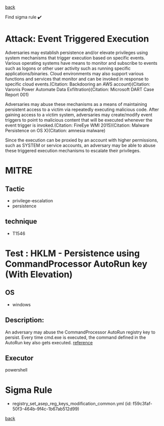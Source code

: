 
[back](../index.md)

Find sigma rule :heavy_check_mark: 

# Attack: Event Triggered Execution 

Adversaries may establish persistence and/or elevate privileges using system mechanisms that trigger execution based on specific events. Various operating systems have means to monitor and subscribe to events such as logons or other user activity such as running specific applications/binaries. Cloud environments may also support various functions and services that monitor and can be invoked in response to specific cloud events.(Citation: Backdooring an AWS account)(Citation: Varonis Power Automate Data Exfiltration)(Citation: Microsoft DART Case Report 001)

Adversaries may abuse these mechanisms as a means of maintaining persistent access to a victim via repeatedly executing malicious code. After gaining access to a victim system, adversaries may create/modify event triggers to point to malicious content that will be executed whenever the event trigger is invoked.(Citation: FireEye WMI 2015)(Citation: Malware Persistence on OS X)(Citation: amnesia malware)

Since the execution can be proxied by an account with higher permissions, such as SYSTEM or service accounts, an adversary may be able to abuse these triggered execution mechanisms to escalate their privileges. 

# MITRE
## Tactic
  - privilege-escalation
  - persistence


## technique
  - T1546


# Test : HKLM - Persistence using CommandProcessor AutoRun key (With Elevation)
## OS
  - windows


## Description:
An adversary may abuse the CommandProcessor AutoRun registry key to persist. Every time cmd.exe is executed, the command defined in the AutoRun key also gets executed.
[reference](https://devblogs.microsoft.com/oldnewthing/20071121-00/?p=24433)

## Executor
powershell

# Sigma Rule
 - registry_set_asep_reg_keys_modification_common.yml (id: f59c3faf-50f3-464b-9f4c-1b67ab512d99)



[back](../index.md)
